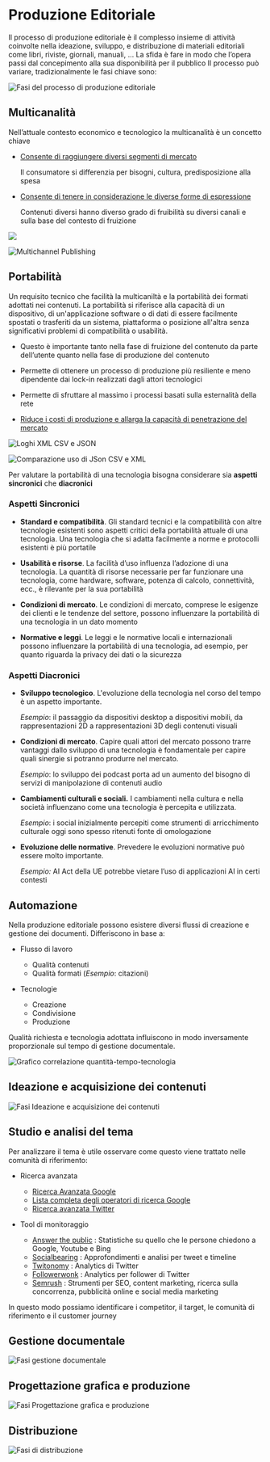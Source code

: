# Produzione Editoriale

Il processo di produzione editoriale è il complesso insieme di attività coinvolte nella ideazione, sviluppo, e distribuzione di materiali editoriali come libri, riviste, giornali, manuali, …
La sfida è fare in modo che l’opera passi dal concepimento alla sua disponibilità per il pubblico
Il processo può variare, tradizionalmente le fasi chiave sono:

![Fasi del processo di produzione editoriale](img/LM2-ProcessoEditoriale/Processo_prod_editoriale.png)

## Multicanalità

Nell’attuale contesto economico e tecnologico la multicanalità è un concetto chiave

- <u>Consente di raggiungere diversi segmenti di mercato</u>
  
  Il consumatore si differenzia per bisogni, cultura, predisposizione alla spesa
  
- <u>Consente di tenere in considerazione le diverse forme di espressione</u>
  
  Contenuti diversi hanno diverso grado di fruibilità su diversi canali e sulla base del contesto di fruizione
  
![](img/LM2-ProcessoEditoriale/Multicanalità_pop_italiana.png)

![Multichannel Publishing](img/LM2-ProcessoEditoriale/Multichannel_publishing.png)
## Portabilità

Un requisito tecnico che facilità la multicaniltà e la portabilità dei formati adottati
nei contenuti.
La portabilità si riferisce alla capacità di un dispositivo, di un'applicazione software o di dati di essere facilmente spostati o trasferiti da un sistema, piattaforma o posizione all'altra senza significativi problemi di compatibilità o usabilità.

- Questo è importante tanto nella fase di fruizione del contenuto da parte dell’utente quanto nella fase di produzione del contenuto
  
- Permette di ottenere un processo di produzione più resiliente e meno dipendente dai lock-in realizzati dagli attori tecnologici
  
- Permette di sfruttare al massimo i processi basati sulla esternalità della rete
  
- <u>Riduce i costi di produzione e allarga la capacità di penetrazione del mercato</u>
  
![Loghi XML CSV e JSON](img/LM2-ProcessoEditoriale/Loghi_xml-csv-json.png)

![Comparazione uso di JSon CSV e XML](img/LM2-ProcessoEditoriale/Usage_comparison_json-csv-xml.png)

Per valutare la portabilità di una tecnologia bisogna considerare sia **aspetti sincronici**
che **diacronici**

### Aspetti Sincronici

- **Standard e compatibilità**. Gli standard tecnici e la compatibilità con altre tecnologie esistenti sono aspetti critici della portabilità attuale di una tecnologia. Una tecnologia che si adatta facilmente a norme e protocolli esistenti è più portatile
  
- **Usabilità e risorse**. La facilità d’uso influenza l’adozione di una tecnologia. La quantità di risorse necessarie per far funzionare una tecnologia, come hardware, software, potenza di calcolo, connettività, ecc., è rilevante per la sua portabilità
  
- **Condizioni di mercato**. Le condizioni di mercato, comprese le esigenze dei clienti e le tendenze del settore, possono influenzare la portabilità di una tecnologia in un dato momento
  
- **Normative e leggi**. Le leggi e le normative locali e internazionali possono influenzare la portabilità di una tecnologia, ad esempio, per quanto riguarda la privacy dei dati o la sicurezza
  

### Aspetti Diacronici

- **Sviluppo tecnologico**. L'evoluzione della tecnologia nel corso del tempo è un aspetto importante.
  
  *Esempio*: il passaggio da dispositivi desktop a dispositivi mobili, da
  rappresentazioni 2D a rappresentazioni 3D degli contenuti visuali
  
- **Condizioni di mercato**. Capire quali attori del mercato possono trarre vantaggi dallo sviluppo di una tecnologia è fondamentale per capire quali sinergie si potranno produrre nel mercato.
  
  *Esempio*: lo sviluppo dei podcast porta ad un aumento del bisogno di servizi di manipolazione di contenuti audio
  
- **Cambiamenti culturali e sociali.** I cambiamenti nella cultura e nella società influenzano come una tecnologia è percepita e utilizzata.
  
  *Esempio*: i social inizialmente percepiti come strumenti di arricchimento culturale oggi sono spesso ritenuti fonte di omologazione
  
- **Evoluzione delle normative**. Prevedere le evoluzioni normative può essere molto
  importante.
  
  *Esempio:* AI Act della UE potrebbe vietare l’uso di applicazioni AI in certi contesti
  

## Automazione

Nella produzione editoriale possono esistere diversi flussi di creazione e gestione dei documenti.
Differiscono in base a:

- Flusso di lavoro
  
  - Qualità contenuti    
  - Qualità formati (*Esempio*: citazioni)
    
- Tecnologie
  
  - Creazione
  - Condivisione
  - Produzione
    
Qualità richiesta e tecnologia adottata influiscono in modo inversamente proporzionale sul tempo di gestione documentale.

![Grafico correlazione quantità-tempo-tecnologia](img/LM2-ProcessoEditoriale/Grafico_Quant-temp-tecn.png)

## Ideazione e acquisizione dei contenuti

![Fasi Ideazione e acquisizione dei contenuti](img/LM2-ProcessoEditoriale/Ideazione_e_acquisizione_dei_contenuti.png)

## Studio e analisi del tema

Per analizzare il tema è utile osservare come questo viene trattato nelle comunità di riferimento:

- Ricerca avanzata
  
  - [Ricerca Avanzata Google](https://www.google.com/advanced_search)
  - [Lista completa degli operatori di ricerca Google](https://ahrefs.com/blog/it/operatori-ricerca-avanzata-google/)
  - [Ricerca avanzata Twitter](https://twitter.com/search-advanced)
    
- Tool di monitoraggio

  - [Answer the public](https://answerthepublic.com/) : Statistiche su quello che le persone chiedono a Google, Youtube e Bing
  - [Socialbearing](https://socialbearing.com/) : Approfondimenti e analisi per tweet e timeline
  - [Twitonomy](https://www.twitonomy.com/) : Analytics di Twitter
  - [Followerwonk](https://followerwonk.com/) : Analytics per follower di Twitter
  - [Semrush](https://www.semrush.com/) : Strumenti per SEO, content marketing, ricerca sulla concorrenza, pubblicità online e social media marketing
    

In questo modo possiamo identificare i competitor, il target, le comunità di riferimento e il customer journey

## Gestione documentale

![Fasi gestione documentale](img/LM2-ProcessoEditoriale/Gestione_documentale.png)

## Progettazione grafica e produzione

![Fasi Progettazione grafica e produzione](img/LM2-ProcessoEditoriale/Progettazione_grafica_e_produzione.png)

## Distribuzione

![Fasi di distribuzione](img/LM2-ProcessoEditoriale/Distribuzione.png)
